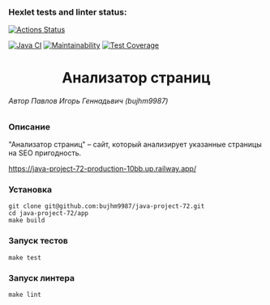 ### Hexlet tests and linter status:
[![Actions Status](https://github.com/bujhm9987/java-project-72/workflows/hexlet-check/badge.svg)](https://github.com/bujhm9987/java-project-72/actions)

[![Java CI](https://github.com/bujhm9987/java-project-72/actions/workflows/build-project.yml/badge.svg)](https://github.com/bujhm9987/java-project-72/actions/workflows/build-project.yml)
[![Maintainability](https://api.codeclimate.com/v1/badges/206837b0ba03bcbe96d9/maintainability)](https://codeclimate.com/github/bujhm9987/java-project-72/maintainability)
[![Test Coverage](https://api.codeclimate.com/v1/badges/206837b0ba03bcbe96d9/test_coverage)](https://codeclimate.com/github/bujhm9987/java-project-72/test_coverage)

<h1 align="center">Анализатор страниц</h1>

###### Автор Павлов Игорь Геннадьвич (bujhm9987) 

### Описание

"Анализатор страниц" – сайт, который анализирует указанные страницы на SEO пригодность.

https://java-project-72-production-10bb.up.railway.app/

### Установка

    git clone git@github.com:bujhm9987/java-project-72.git
    cd java-project-72/app
    make build

### Запуск тестов

	make test

### Запуск линтера

    make lint
